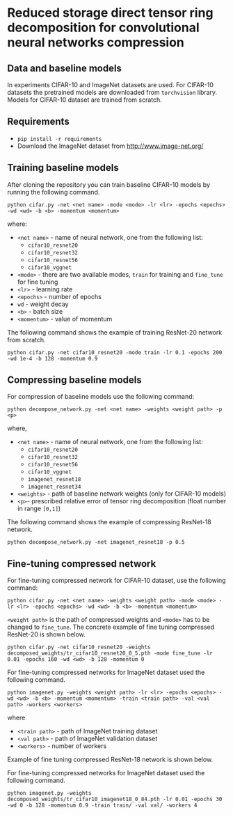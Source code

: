 # Reduced storage direct tensor ring decomposition for convolutional neural networks compression

## Data and baseline models
In experiments CIFAR-10 and ImageNet datasets are used. For CIFAR-10 datasets the pretrained models are downloaded from `torchvision` library. 
Models for CIFAR-10 dataset are trained from scratch.

## Requirements
* `pip install -r requirements`
* Download the ImageNet dataset from http://www.image-net.org/

## Training baseline models
After cloning the repository you can train baseline CIFAR-10 models by running the following command.
```shell
python cifar.py -net <net name> -mode <mode> -lr <lr> -epochs <epochs> -wd <wd> -b <b> -momentum <momentum>
```
where:
* `<net name>` - name of neural network, one from the following list:
  * `cifar10_resnet20`
  * `cifar10_resnet32`
  * `cifar10_resnet56`
  * `cifar10_vggnet`
* `<mode>` - there are two available modes, `train` for training and `fine_tune` for fine tuning
* `<lr>` - learning rate 
* `<epochs>` - number of epochs 
* `wd` - weight decay
* `<b>` - batch size
* `<momentum>` - value of momentum 

The following command shows the example of training ResNet-20 network from scratch.
```shell
python cifar.py -net cifar10_resnet20 -mode train -lr 0.1 -epochs 200 -wd 1e-4 -b 128 -momentum 0.9
```
  
## Compressing baseline models
For compression of baseline models use the following command:
```shell
python decompose_network.py -net <net name> -weights <weight path> -p <p>
```
where, 
* `<net name>` - name of neural network, one from the following list:
  * `cifar10_resnet20`
  * `cifar10_resnet32`
  * `cifar10_resnet56`
  * `cifar10_vggnet`
  * `imagenet_resnet18`
  * `imagenet_resnet34`
* `<weights>` - path of baseline network weights (only for CIFAR-10 models)
* `<p>`- prescribed relative error of tensor ring decomposition (float number in range `[0,1]`)

The following command shows the example of compressing ResNet-18 network.
```shell
python decompose_network.py -net imagenet_resnet18 -p 0.5
```

## Fine-tuning compressed network
For fine-tuning compressed network for CIFAR-10 dataset, use the following command:
```shell
python cifar.py -net <net name> -weights <weight path> -mode <mode> -lr <lr> -epochs <epochs> -wd <wd> -b <b> -momentum <momentum>
```
`<weight path>` is the path of compressed weights and `<mode>` has to be changed to `fine_tune`. The concrete example of fine tuning compressed ResNet-20 is shown below.
```shell
python cifar.py -net cifar10_resnet20 -weights decomposed_weights/tr_cifar10_resnet20_0_5.pth -mode fine_tune -lr 0.01 -epochs 160 -wd <wd> -b 128 -momentum 0
```

For fine-tuning compressed networks for ImageNet dataset used the following command.
```shell
python imagenet.py -weights <weight path> -lr <lr> -epochs <epochs> -wd <wd> -b <b> -momentum <momentum> -train <train path> -val <val path> -workers <workers> 
```
where
* `<train path>` - path of ImageNet training dataset
* `<val path>` - path of ImageNet validation dataset
* `<workers>` - number of workers

Example of fine tuning compressed ResNet-18 network is shown below.

For fine-tuning compressed networks for ImageNet dataset used the following command.
```shell
python imagenet.py -weights decomposed_weights/tr_cifar10_imagenet18_0_84.pth -lr 0.01 -epochs 30 -wd 0 -b 128 -momentum 0.9 -train train/ -val val/ -workers 4
```
  

